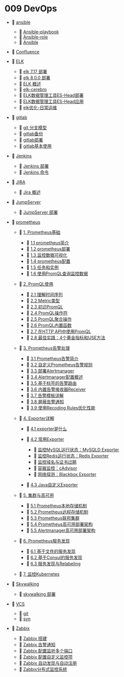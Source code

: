 # 009 DevOps

* 📑 [ansible](siyuan://blocks/20230610173809-y4rdzsj)

  * 📄 [Ansible-playbook](siyuan://blocks/20230610173713-tdao649)
  * 📄 [Ansible-role](siyuan://blocks/20230610173739-datbx4q)
  * 📄 [Ansible](siyuan://blocks/20230610173658-8gi2xbx)
* 📄 [Confluence](siyuan://blocks/20230719110823-0xhfbn2)
* 📑 [ELK](siyuan://blocks/20230610173808-t2ks0w4)

  * 📄 [elk 7.17 部署](siyuan://blocks/20230610173713-gemo3f8)
  * 📄 [elk 8.0.0 部署](siyuan://blocks/20230610173641-so1xdpj)
  * 📄 [ELK 概述](siyuan://blocks/20230610173732-2uws7jp)
  * 📄 [elk-cerebro](siyuan://blocks/20230610173750-65y5ir5)
  * 📄 [ELK数据管理工具ES-Head部署](siyuan://blocks/20230610173724-pauef6n)
  * 📄 [ELK数据管理工具ES-Head应用](siyuan://blocks/20230610173705-vvmvr0i)
  * 📄 [elk优化-日常运维](siyuan://blocks/20230610173752-fu0fk2c)
* 📑 [gitlab](siyuan://blocks/20230610173809-nlw0yun)

  * 📄 [git 分支模型](siyuan://blocks/20230727090838-lxgmbdf)
  * 📄 [gitlab备份](siyuan://blocks/20230725171441-2imvnc0)
  * 📄 [gitlab部署](siyuan://blocks/20230725171202-fprha0c)
  * 📄 [gitlab基本使用](siyuan://blocks/20230725171236-v22d2fh)
* 📑 [Jenkins](siyuan://blocks/20230610173808-vnf5nb8)

  * 📄 [Jenkins 部署](siyuan://blocks/20230610173748-b3zi8o0)
  * 📄 [Jenkins 命令](siyuan://blocks/20230610173806-y2du2h3)
* 📑 [JIRA](siyuan://blocks/20230719105307-ste5yd0)

  * 📄 [Jira 概述](siyuan://blocks/20230719111059-4snekad)
* 📑 [JumpServer](siyuan://blocks/20230610173808-4lsg2z5)

  * 📄 [JumpServer 部署](siyuan://blocks/20230610173806-fbi7qgs)
* 📑 [prometheus](siyuan://blocks/20230610173809-h09mucs)

  * 📑 [1. Prometheus基础](siyuan://blocks/20230802133513-2yvyigt)

    * 📄 [1.1 prometheus简介](siyuan://blocks/20230730110009-8j44gpw)
    * 📄 [1.2 prometheus部署](siyuan://blocks/20230610173717-jrlqqqm)
    * 📄 [1.3 监控数据可视化](siyuan://blocks/20230730160053-8xrqkrt)
    * 📄 [1.4 prometheus配置](siyuan://blocks/20230802114310-m3i6s3h)
    * 📄 [1.5 任务和实例](siyuan://blocks/20230802134512-abfx69x)
    * 📄 [1.6 使用PromQL查询监控数据](siyuan://blocks/20230802133727-2asbmvz)
  * 📑 [2. PromQL使用](siyuan://blocks/20230730154347-f1e7euo)

    * 📄 [2.1 理解时间序列](siyuan://blocks/20230802135532-zg96brm)
    * 📄 [2.2 Metric类型](siyuan://blocks/20230802141044-zt8vjtp)
    * 📄 [2.3 初识PromQL](siyuan://blocks/20230802141737-hyjaicv)
    * 📄 [2.4 PromQL操作符](siyuan://blocks/20230802141856-1qkefg3)
    * 📄 [2.5 PromQL聚合操作](siyuan://blocks/20230802141938-g4yhekh)
    * 📄 [2.6 PromQL内置函数](siyuan://blocks/20230802142009-jvy3od7)
    * 📄 [2.7 在HTTP API中使用PromQL](siyuan://blocks/20230802142110-48rc8u8)
    * 📄 [2.8 最佳实践：4个黄金指标和USE方法](siyuan://blocks/20230802142203-prwpmjg)
  * 📑 [3. Prometheus告警处理](siyuan://blocks/20230802142309-wa69yi2)

    * 📄 [3.1 Prometheus告警简介](siyuan://blocks/20230802142336-qcwscba)
    * 📄 [3.2 自定义Prometheus告警规则](siyuan://blocks/20230802142637-6i765rd)
    * 📄 [3.3 部署Alertmanager](siyuan://blocks/20230802142827-zjdkikv)
    * 📄 [3.4 Alertmanager配置概述](siyuan://blocks/20230802142954-1e5k2nn)
    * 📄 [3.5 基于标签的告警路由](siyuan://blocks/20230802143038-phjpaf2)
    * 📄 [3.6 内置告警接收器Receiver](siyuan://blocks/20230802143114-m4tnc8f)
    * 📄 [3.7 告警模板详解](siyuan://blocks/20230802143727-5og2boc)
    * 📄 [3.8 屏蔽告警通知](siyuan://blocks/20230802144003-lhv3248)
    * 📄 [3.9 使用Recoding Rules优化性能](siyuan://blocks/20230802144125-r82wix5)
  * 📑 [4. Exporter详解](siyuan://blocks/20230802144433-rd44rd7)

    * 📄 [4.1 exporter是什么](siyuan://blocks/20230802144850-9xis937)
    * 📑 [4.2 常用Exporter](siyuan://blocks/20230802144211-eajuhuv)

      * 📄 [监控MySQL运行状态：MySQLD Exporter](siyuan://blocks/20230802150511-2n42z79)
      * 📄 [监控Redis运行状态：Redis Exporter](siyuan://blocks/20230802150555-r46l8na)
      * 📄 [监控域名与证书过期](siyuan://blocks/20230802150758-s1174go)
      * 📄 [容器监控：cAdvisor](siyuan://blocks/20230802150327-nqasc7v)
      * 📄 [网络探测：Blackbox Exporter](siyuan://blocks/20230802150627-gg1dgwo)
    * 📄 [4.3 Java自定义Exporter](siyuan://blocks/20230802150824-5j82ert)
  * 📑 [5. 集群与高可用](siyuan://blocks/20230802151346-xy5t8q4)

    * 📄 [5.1 Prometheus本地存储机制](siyuan://blocks/20230802151608-y7nxz92)
    * 📄 [5.2 Prometheus远程存储机制](siyuan://blocks/20230802151803-3oifynt)
    * 📄 [5.3 Prometheus联邦集群](siyuan://blocks/20230802152115-8vhsx4i)
    * 📄 [5.4 Prometheus高可用部署架构](siyuan://blocks/20230802152245-ghlbcbi)
    * 📄 [5.5 Alertmanager高可用部署架构](siyuan://blocks/20230802152302-1fvk2l4)
  * 📑 [6. Prometheus服务发现](siyuan://blocks/20230802152759-hi27gq3)

    * 📄 [6.1 基于文件的服务发现](siyuan://blocks/20230802152817-djn4low)
    * 📄 [6.2 基于Consul的服务发现](siyuan://blocks/20230802153205-mwd0g6b)
    * 📄 [6.3 服务发现与Relabeling](siyuan://blocks/20230802153312-2aayxoj)
  * 📄 [7. 监控Kubernetes](siyuan://blocks/20230802153512-q4wfbbr)
* 📑 [Skywalking](siyuan://blocks/20230610173809-d26ctk9)

  * 📄 [skywalking 部署](siyuan://blocks/20230610173732-bej6u2z)
* 📑 [VCS](siyuan://blocks/20230727090434-piopudk)

  * 📄 [git](siyuan://blocks/20230610173729-087dhqx)
  * 📄 [svn](siyuan://blocks/20230610173620-w03ndqu)
* 📑 [Zabbix](siyuan://blocks/20230610173809-s15rj9x)

  * 📄 [Zabbix 搭建](siyuan://blocks/20230610173703-7rgbk3k)
  * 📄 [Zabbix 告警通知](siyuan://blocks/20230610173730-javg335)
  * 📄 [Zabbix 配置监听多个端口](siyuan://blocks/20230610173744-jrkyzcw)
  * 📄 [Zabbix 配置自定义监控项](siyuan://blocks/20230610173751-cgais6f)
  * 📄 [Zabbix 自动发现与自动注册](siyuan://blocks/20230610173742-y0szi3q)
  * 📄 [Zabbix分布式监控系统](siyuan://blocks/20230610173706-jwtmhi7)

‍
